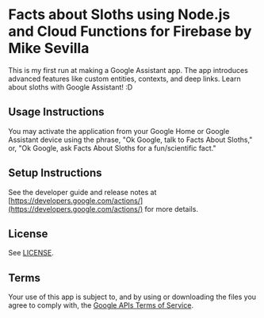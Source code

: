 # Facts about Sloths using Node.js and Cloud Functions for Firebase by Mike Sevilla
This is my first run at making a Google Assistant app. The app introduces advanced features like custom entities, contexts, and deep links. Learn about sloths with Google Assistant! :D

## Usage Instructions
You may activate the application from your Google Home or Google Assistant device using the phrase, "Ok Google, talk to Facts About Sloths," or, "Ok Google, ask Facts About Sloths for a fun/scientific fact."

## Setup Instructions
See the developer guide and release notes at [https://developers.google.com/actions/](https://developers.google.com/actions/) for more details.

## License
See [LICENSE](LICENSE).

## Terms
Your use of this app is subject to, and by using or downloading the files you agree to comply with, the [Google APIs Terms of Service](https://developers.google.com/terms/).
